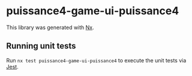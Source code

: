 # puissance4-game-ui-puissance4

This library was generated with [Nx](https://nx.dev).

## Running unit tests

Run `nx test puissance4-game-ui-puissance4` to execute the unit tests via [Jest](https://jestjs.io).
